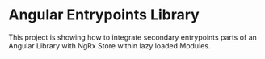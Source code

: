 # Angular Entrypoints Library 

This project is showing how to integrate secondary entrypoints parts of an Angular Library with NgRx Store within lazy loaded Modules.
